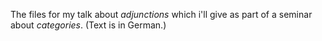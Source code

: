 The files for my talk about *adjunctions* which i'll give 
as part of a seminar about *categories*. (Text is in German.)
<!--
A compiled version (as pdf) can be found [here](http://homepages.uni-regensburg.de/~prj05723/talk_adjunctions/).
-->
